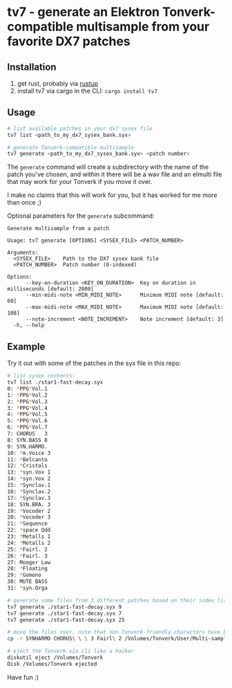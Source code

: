 # tv7 - generate an Elektron Tonverk-compatible multisample from your favorite DX7 patches

## Installation

1. get rust, probably via [rustup](https://rustup.rs)
2. install tv7 via cargo in the CLI: `cargo install tv7`

## Usage

```sh
# list available patches in your dx7 sysex file
tv7 list <path_to_my_dx7_sysex_bank.syx>

# generate Tonverk-compatible multisample
tv7 generate <path_to_my_dx7_sysex_bank.syx> <patch number>
```

The `generate` command will create a subdirectory with the name of the patch you've chosen, and within it there will be a wav file and an elmulti file that may work for your Tonverk if you move it over.

I make no claims that this will work for you, but it has worked for me more than once ;)


Optional parameters for the `generate` subcommand:
```
Generate multisample from a patch

Usage: tv7 generate [OPTIONS] <SYSEX_FILE> <PATCH_NUMBER>

Arguments:
  <SYSEX_FILE>    Path to the DX7 sysex bank file
  <PATCH_NUMBER>  Patch number (0-indexed)

Options:
      --key-on-duration <KEY_ON_DURATION>  Key on duration in milliseconds [default: 2000]
      --min-midi-note <MIN_MIDI_NOTE>      Minimum MIDI note [default: 60]
      --max-midi-note <MAX_MIDI_NOTE>      Maximum MIDI note [default: 108]
      --note-increment <NOTE_INCREMENT>    Note increment [default: 3]
  -h, --help
```

## Example

Try it out with some of the patches in the syx file in this repo:
```sh
# list sysex contents:
tv7 list ./star1-fast-decay.syx
0: *PPG*Vol.1
1: *PPG*Vol.2
2: *PPG*Vol.3
3: *PPG*Vol.4
4: *PPG*Vol.5
5: *PPG*Vol.6
6: *PPG*Vol.7
7: CHORUS   3
8: SYN.BASS 8
9: SYN.HARMO.
10: *m.Voice 3
11: *Belcanto
12: *Cristals
13: *syn.Vox 1
14: *syn.Vox 2
15: *Synclav.1
16: *Synclav.2
17: *Synclav.3
18: SYN.BRA. 3
19: *Vocoder 2
20: *Vocoder 3
21: *Sequence
22: *space Odd
23: *Metalls 1
24: *Metalls 2
25: *Fairl. 2
26: *Fairl. 3
27: Mooger Low
28: *Floating
29: *Gomono
30: MUTE BASS
31: *syn.Orga

# generate some files from 3 different patches based on their index listed above:
tv7 generate ./star1-fast-decay.syx 9
tv7 generate ./star1-fast-decay.syx 7
tv7 generate ./star1-fast-decay.syx 25

# move the files over. note that non-Tonverk-friendly characters have been stripped out of the names
cp -r SYNHARMO CHORUS\ \ \ 3 Fairl\ 2 /Volumes/Tonverk/User/Multi-sampled\ Instruments

# eject the Tonverk via cli like a hacker
diskutil eject /Volumes/Tonverk
Disk /Volumes/Tonverk ejected
```

Have fun :)
